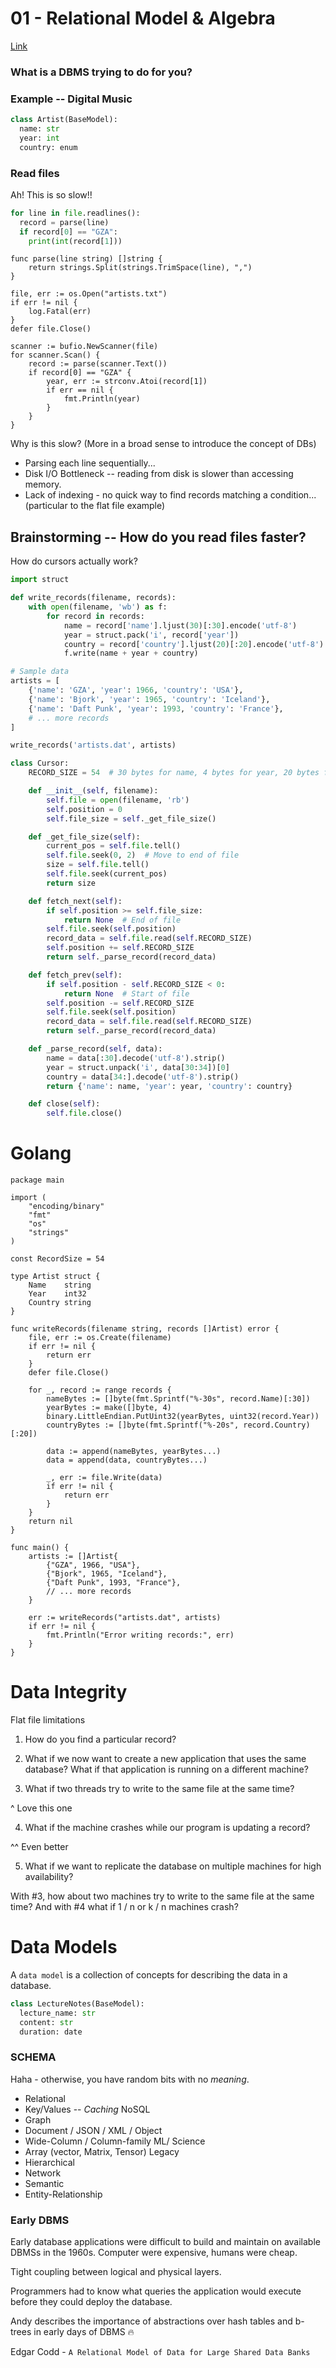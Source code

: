 # 01 - Relational Model & Algebra

[Link](https://www.youtube.com/watch?v=APqWIjtzNGE)

### What is a DBMS trying to do for you?

### Example -- Digital Music

```python
class Artist(BaseModel):
  name: str
  year: int
  country: enum
```

### Read files

Ah! This is so slow!!

```python
for line in file.readlines():
  record = parse(line)
  if record[0] == "GZA":
    print(int(record[1]))
```

```golang
func parse(line string) []string {
    return strings.Split(strings.TrimSpace(line), ",")
}

file, err := os.Open("artists.txt")
if err != nil {
    log.Fatal(err)
}
defer file.Close()

scanner := bufio.NewScanner(file)
for scanner.Scan() {
    record := parse(scanner.Text())
    if record[0] == "GZA" {
        year, err := strconv.Atoi(record[1])
        if err == nil {
            fmt.Println(year)
        }
    }
}
```

Why is this slow? (More in a broad sense to introduce the concept of DBs)
- Parsing each line sequentially...
- Disk I/O Bottleneck -- reading from disk is slower than accessing memory.
- Lack of indexing - no quick way to find records matching a condition... (particular to the flat file example)

## Brainstorming -- How do you read files faster?

How do cursors actually work?

```python
import struct

def write_records(filename, records):
    with open(filename, 'wb') as f:
        for record in records:
            name = record['name'].ljust(30)[:30].encode('utf-8')
            year = struct.pack('i', record['year'])
            country = record['country'].ljust(20)[:20].encode('utf-8')
            f.write(name + year + country)

# Sample data
artists = [
    {'name': 'GZA', 'year': 1966, 'country': 'USA'},
    {'name': 'Bjork', 'year': 1965, 'country': 'Iceland'},
    {'name': 'Daft Punk', 'year': 1993, 'country': 'France'},
    # ... more records
]

write_records('artists.dat', artists)

class Cursor:
    RECORD_SIZE = 54  # 30 bytes for name, 4 bytes for year, 20 bytes for country

    def __init__(self, filename):
        self.file = open(filename, 'rb')
        self.position = 0
        self.file_size = self._get_file_size()

    def _get_file_size(self):
        current_pos = self.file.tell()
        self.file.seek(0, 2)  # Move to end of file
        size = self.file.tell()
        self.file.seek(current_pos)
        return size

    def fetch_next(self):
        if self.position >= self.file_size:
            return None  # End of file
        self.file.seek(self.position)
        record_data = self.file.read(self.RECORD_SIZE)
        self.position += self.RECORD_SIZE
        return self._parse_record(record_data)

    def fetch_prev(self):
        if self.position - self.RECORD_SIZE < 0:
            return None  # Start of file
        self.position -= self.RECORD_SIZE
        self.file.seek(self.position)
        record_data = self.file.read(self.RECORD_SIZE)
        return self._parse_record(record_data)

    def _parse_record(self, data):
        name = data[:30].decode('utf-8').strip()
        year = struct.unpack('i', data[30:34])[0]
        country = data[34:].decode('utf-8').strip()
        return {'name': name, 'year': year, 'country': country}

    def close(self):
        self.file.close()
```

# Golang

```golang
package main

import (
    "encoding/binary"
    "fmt"
    "os"
    "strings"
)

const RecordSize = 54

type Artist struct {
    Name    string
    Year    int32
    Country string
}

func writeRecords(filename string, records []Artist) error {
    file, err := os.Create(filename)
    if err != nil {
        return err
    }
    defer file.Close()

    for _, record := range records {
        nameBytes := []byte(fmt.Sprintf("%-30s", record.Name)[:30])
        yearBytes := make([]byte, 4)
        binary.LittleEndian.PutUint32(yearBytes, uint32(record.Year))
        countryBytes := []byte(fmt.Sprintf("%-20s", record.Country)[:20])

        data := append(nameBytes, yearBytes...)
        data = append(data, countryBytes...)

        _, err := file.Write(data)
        if err != nil {
            return err
        }
    }
    return nil
}

func main() {
    artists := []Artist{
        {"GZA", 1966, "USA"},
        {"Bjork", 1965, "Iceland"},
        {"Daft Punk", 1993, "France"},
        // ... more records
    }

    err := writeRecords("artists.dat", artists)
    if err != nil {
        fmt.Println("Error writing records:", err)
    }
}
```

# Data Integrity

Flat file limitations

1. How do you find a particular record?

2. What if we now want to create a new application that uses the same database? What if that application is running on a different machine?

3. What if two threads try to write to the same file at the same time?

^ Love this one

4. What if the machine crashes while our program is updating a record?

^^ Even better

5. What if we want to replicate the database on multiple machines for high availability?

With #3, how about two machines try to write to the same file at the same time? And with #4 what if 1 / n or k / n machines crash?

# Data Models

A `data model` is a collection of concepts for describing the data in a database.

```python
class LectureNotes(BaseModel):
  lecture_name: str
  content: str
  duration: date
```

### SCHEMA

Haha - otherwise, you have random bits with no *meaning*.

- Relational
- Key/Values -- _Caching_
NoSQL
- Graph
- Document / JSON / XML / Object
- Wide-Column / Column-family
ML/ Science
- Array (vector, Matrix, Tensor)
Legacy
- Hierarchical
- Network
- Semantic
- Entity-Relationship

### Early DBMS

Early database applications were difficult to build and maintain on available DBMSs in the 1960s. Computer were expensive, humans were cheap.

Tight coupling between logical and physical layers.

Programmers had to know what queries the application would execute before they could deploy the database.

Andy describes the importance of abstractions over hash tables and b-trees in early days of DBMS 🔥

Edgar Codd - `A Relational Model of Data for Large Shared Data Banks`


